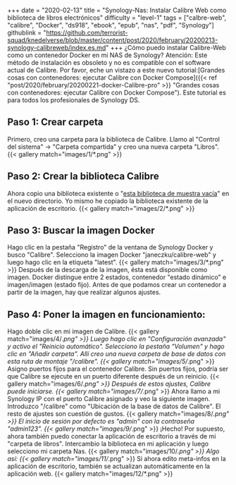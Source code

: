 +++
date = "2020-02-13"
title = "Synology-Nas: Instalar Calibre Web como biblioteca de libros electrónicos"
difficulty = "level-1"
tags = ["calbre-web", "calibre", "Docker", "ds918", "ebook", "epub", "nas", "pdf", "Synology"]
githublink = "https://github.com/terrorist-squad/knedelverse/blob/master/content/post/2020/february/20200213-synology-calibreweb/index.es.md"
+++
¿Cómo puedo instalar Calibre-Web como un contenedor Docker en mi NAS de Synology? Atención: Este método de instalación es obsoleto y no es compatible con el software actual de Calibre. Por favor, eche un vistazo a este nuevo tutorial:[Grandes cosas con contenedores: ejecutar Calibre con Docker Compose]({{< ref "post/2020/february/20200221-docker-Calibre-pro" >}} "Grandes cosas con contenedores: ejecutar Calibre con Docker Compose"). Este tutorial es para todos los profesionales de Synology DS.
## Paso 1: Crear carpeta
Primero, creo una carpeta para la biblioteca de Calibre.  Llamo al "Control del sistema" -> "Carpeta compartida" y creo una nueva carpeta "Libros".
{{< gallery match="images/1/*.png" >}}

##  Paso 2: Crear la biblioteca Calibre
Ahora copio una biblioteca existente o "[esta biblioteca de muestra vacía](https://drive.google.com/file/d/1zfeU7Jh3FO_jFlWSuZcZQfQOGD0NvXBm/view)" en el nuevo directorio. Yo mismo he copiado la biblioteca existente de la aplicación de escritorio.
{{< gallery match="images/2/*.png" >}}

## Paso 3: Buscar la imagen Docker
Hago clic en la pestaña "Registro" de la ventana de Synology Docker y busco "Calibre". Selecciono la imagen Docker "janeczku/calibre-web" y luego hago clic en la etiqueta "latest".
{{< gallery match="images/3/*.png" >}}
Después de la descarga de la imagen, ésta está disponible como imagen. Docker distingue entre 2 estados, contenedor "estado dinámico" e imagen/imagen (estado fijo). Antes de que podamos crear un contenedor a partir de la imagen, hay que realizar algunos ajustes.
## Paso 4: Poner la imagen en funcionamiento:
Hago doble clic en mi imagen de Calibre.
{{< gallery match="images/4/*.png" >}}
Luego hago clic en "Configuración avanzada" y activo el "Reinicio automático". Selecciono la pestaña "Volumen" y hago clic en "Añadir carpeta". Allí creo una nueva carpeta de base de datos con esta ruta de montaje "/calibre".
{{< gallery match="images/5/*.png" >}}
Asigno puertos fijos para el contenedor Calibre. Sin puertos fijos, podría ser que Calibre se ejecute en un puerto diferente después de un reinicio.
{{< gallery match="images/6/*.png" >}}
Después de estos ajustes, Calibre puede iniciarse.
{{< gallery match="images/7/*.png" >}}
Ahora llamo a mi Synology IP con el puerto Calibre asignado y veo la siguiente imagen. Introduzco "/calibre" como "Ubicación de la base de datos de Calibre". El resto de ajustes son cuestión de gustos.
{{< gallery match="images/8/*.png" >}}
El inicio de sesión por defecto es "admin" con la contraseña "admin123".
{{< gallery match="images/9/*.png" >}}
¡Hecho! Por supuesto, ahora también puedo conectar la aplicación de escritorio a través de mi "carpeta de libros". Intercambio la biblioteca en mi aplicación y luego selecciono mi carpeta Nas.
{{< gallery match="images/10/*.png" >}}
Algo así:
{{< gallery match="images/11/*.png" >}}
Si ahora edito meta-infos en la aplicación de escritorio, también se actualizan automáticamente en la aplicación web.
{{< gallery match="images/12/*.png" >}}
